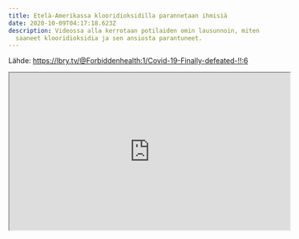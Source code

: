 ```yaml
---
title: Etelä-Amerikassa klooridioksidilla parannetaan ihmisiä
date: 2020-10-09T04:17:18.623Z
description: Videossa alla kerrotaan potilaiden omin lausunnoin, miten he ovat
  saaneet klooridioksidia ja sen ansiosta parantuneet.
---
```

Lähde: https://lbry.tv/@Forbiddenhealth:1/Covid-19-Finally-defeated-!!:6

<iframe id="lbry-iframe" width="560" height="315" src="https://lbry.tv/$/embed/Covid-19-Finally-defeated-!!/6aeffef414fb66b417c39040242dc4b3f7855cc3?r=GdzqtQRwYpWUvmfs17azTZsqY7EKHZH9" allowfullscreen></iframe>
